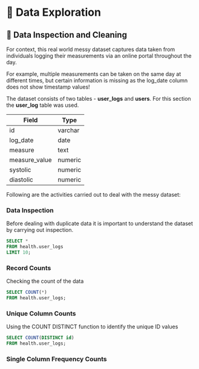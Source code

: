 # 🔎 Data Exploration

## 🧼 Data Inspection and Cleaning

For context, this real world messy dataset captures data taken from individuals logging their measurements via an online portal throughout the day.

For example, multiple measurements can be taken on the same day at different times, but certain information is missing as the log_date column does not show timestamp values!

The dataset consists of two tables - **user_logs** and **users**. For this section the **user_log** table was used.

| Field | Type |
| --- | --- |
| id | varchar |
| log_date | date |
| measure | text |
| measure_value | numeric |
| systolic | numeric |
| diastolic | numeric |

Following are the activities carried out to deal with the messy dataset:

### Data Inspection

Before dealing with duplicate data it is important to understand the dataset by carrying out inspection.

```SQL
SELECT *
FROM health.user_logs
LIMIT 10;
```


### Record Counts

Checking the count of the data

```SQL
SELECT COUNT(*)
FROM health.user_logs;
```


### Unique Column Counts

Using the COUNT DISTINCT function to identify the unique ID values

```SQL
SELECT COUNT(DISTINCT id)
FROM health.user_logs;
```


### Single Column Frequency Counts

